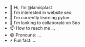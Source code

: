 - 👋 Hi, I’m @lamisplast
- 👀 I’m interested in website seo
- 🌱 I’m currently learning pyton
- 💞️ I’m looking to collaborate on Seo
- 📫 How to reach me ...
- 😄 Pronouns: ...
- ⚡ Fun fact: ...

<!---
lamisplast/lamisplast is a ✨ special ✨ repository because its `README.md` (this file) appears on your GitHub profile.
You can click the Preview link to take a look at your changes.
--->
